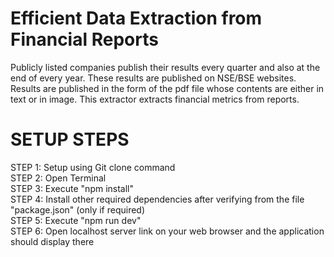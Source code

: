 # Efficient Data Extraction from Financial Reports

Publicly listed companies publish their results every quarter and also at the end of every year. These results are published on NSE/BSE websites. Results are published in the form of the pdf file whose contents are either in text or in image. This extractor extracts financial metrics from reports.

# SETUP STEPS

STEP 1: Setup using Git clone command <br>
STEP 2: Open Terminal <br>
STEP 3: Execute "npm install" <br>
STEP 4: Install other required dependencies after verifying from the file "package.json" (only if required) <br>
STEP 5: Execute "npm run dev" <br>
STEP 6: Open localhost server link on your web browser and the application should display there
